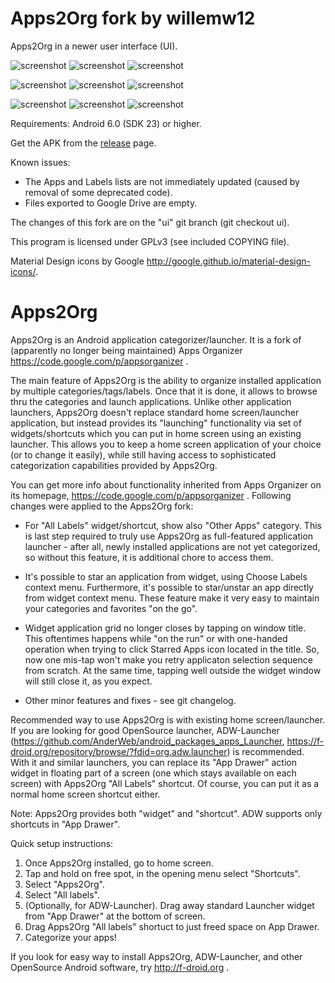 
Apps2Org fork by willemw12
==========================

Apps2Org in a newer user interface (UI).

![screenshot](https://github.com/willemw12/apps2org/wiki/images/Screenshot_01.png) ![screenshot](https://github.com/willemw12/apps2org/wiki/images/Screenshot_02.png) ![screenshot](https://github.com/willemw12/apps2org/wiki/images/Screenshot_03.png)

![screenshot](https://github.com/willemw12/apps2org/wiki/images/Screenshot_04.png) ![screenshot](https://github.com/willemw12/apps2org/wiki/images/Screenshot_05.png) ![screenshot](https://github.com/willemw12/apps2org/wiki/images/Screenshot_06.png)

![screenshot](https://github.com/willemw12/apps2org/wiki/images/Screenshot_07.png) ![screenshot](https://github.com/willemw12/apps2org/wiki/images/Screenshot_08.png) ![screenshot](https://github.com/willemw12/apps2org/wiki/images/Screenshot_09.png)

Requirements: Android 6.0 (SDK 23) or higher.

Get the APK from the [release](https://github.com/willemw12/apps2org/releases) page.

Known issues:

* The Apps and Labels lists are not immediately updated (caused by removal of some deprecated code).
* Files exported to Google Drive are empty.

The changes of this fork are on the "ui" git branch (git checkout ui).

This program is licensed under GPLv3 (see included COPYING file).

Material Design icons by Google http://google.github.io/material-design-icons/.


Apps2Org
========

Apps2Org is an Android application categorizer/launcher. It is a fork
of (apparently no longer being maintained) Apps Organizer
https://code.google.com/p/appsorganizer .

The main feature of Apps2Org is the ability to organize installed
application by multiple categories/tags/labels. Once that it is done,
it allows to browse thru the categories and launch applications. Unlike
other application launchers, Apps2Org doesn't replace standard
home screen/launcher application, but instead provides its "launching"
functionality via set of widgets/shortcuts which you can put in home
screen using an existing launcher. This allows you to keep a home
screen application of your choice (or to change it easily), while still
having access to sophisticated categorization capabilities provided
by Apps2Org.

You can get more info about functionality inherited from Apps Organizer
on its homepage, https://code.google.com/p/appsorganizer . Following
changes were applied to the Apps2Org fork:

- For "All Labels" widget/shortcut, show also "Other Apps" category.
This is last step required to truly use Apps2Org as full-featured
application launcher - after all, newly installed applications are not
yet categorized, so without this feature, it is additional chore to
access them.

- It's possible to star an application from widget, using Choose Labels
context menu. Furthermore, it's possible to star/unstar an app directly
from widget context menu. These feature make it very easy to maintain
your categories and favorites "on the go".

- Widget application grid no longer closes by tapping on window title.
This oftentimes happens while "on the run" or with one-handed operation
when trying to click Starred Apps icon located in the title. So, now one
mis-tap won't make you retry applicaton selection sequence from scratch.
At the same time, tapping well outside the widget window will still close
it, as you expect.

- Other minor features and fixes - see git changelog.

Recommended way to use Apps2Org is with existing home screen/launcher.
If you are looking for good OpenSource launcher, ADW-Launcher
(https://github.com/AnderWeb/android_packages_apps_Launcher,
https://f-droid.org/repository/browse/?fdid=org.adw.launcher) is
recommended. With it and similar launchers, you can replace its
"App Drawer" action widget in floating part of a screen (one which
stays available on each screen) with Apps2Org "All Labels" shortcut.
Of course, you can put it as a normal home screen shortcut either.

Note: Apps2Org provides both "widget" and "shortcut". ADW supports
only shortcuts in "App Drawer".

Quick setup instructions:

1. Once Apps2Org installed, go to home screen.
2. Tap and hold on free spot, in the opening menu select "Shortcuts".
3. Select "Apps2Org".
4. Select "All labels".
5. (Optionally, for ADW-Launcher). Drag away standard Launcher widget
from "App Drawer" at the bottom of screen.
6. Drag Apps2Org "All labels" shortuct to just freed space on App
Drawer.
7. Categorize your apps!

If you look for easy way to install Apps2Org, ADW-Launcher, and other
OpenSource Android software, try http://f-droid.org .
